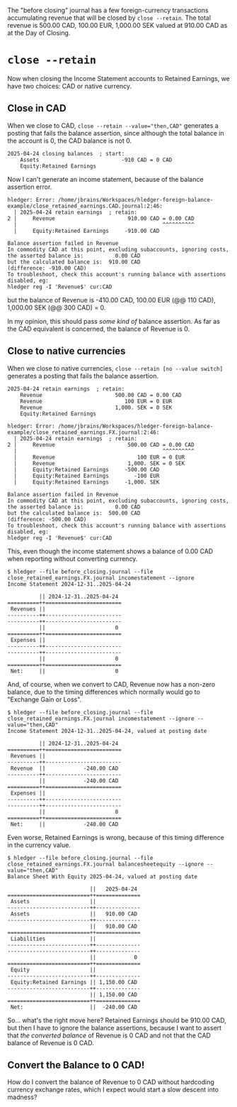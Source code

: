 The "before closing" journal has a few foreign-currency transactions accumulating revenue that will be closed by `close --retain`. The total revenue is 500.00 CAD, 100.00 EUR, 1,000.00 SEK valued at 910.00 CAD as at the Day of Closing.

# `close --retain`

Now when closing the Income Statement accounts to Retained Earnings, we have two choices: CAD or native currency.

## Close in CAD

When we close to CAD, `close --retain --value="then,CAD"` generates a posting that fails the balance assertion, since although the total balance in the account is 0, the CAD balance is not 0.

```
2025-04-24 closing balances  ; start:
    Assets                          -910 CAD = 0 CAD
    Equity:Retained Earnings
```

Now I can't generate an income statement, because of the balance assertion error.

```
hledger: Error: /home/jbrains/Workspaces/hledger-foreign-balance-example/close_retained_earnings.CAD.journal:2:46:
  | 2025-04-24 retain earnings  ; retain:
2 |     Revenue                       910.00 CAD = 0.00 CAD
  |                                              ^^^^^^^^^^
  |     Equity:Retained Earnings     -910.00 CAD

Balance assertion failed in Revenue
In commodity CAD at this point, excluding subaccounts, ignoring costs,
the asserted balance is:          0.00 CAD
but the calculated balance is:  910.00 CAD
(difference: -910.00 CAD)
To troubleshoot, check this account's running balance with assertions disabled, eg:
hledger reg -I 'Revenue$' cur:CAD
```

but the balance of Revenue is -410.00 CAD, 100.00 EUR (@@ 110 CAD), 1,000.00 SEK (@@ 300 CAD) = 0.

In my opinion, this should pass _some kind of_ balance assertion. As far as the CAD equivalent is concerned, the balance of Revenue is 0.

## Close to native currencies

When we close to native currencies, `close --retain [no --value switch]` generates a posting that fails the balance assertion.

```
2025-04-24 retain earnings  ; retain:
    Revenue                       500.00 CAD = 0.00 CAD
    Revenue                          100 EUR = 0 EUR
    Revenue                       1,000. SEK = 0 SEK
    Equity:Retained Earnings
```

```
hledger: Error: /home/jbrains/Workspaces/hledger-foreign-balance-example/close_retained_earnings.FX.journal:2:46:
  | 2025-04-24 retain earnings  ; retain:
2 |     Revenue                       500.00 CAD = 0.00 CAD
  |                                              ^^^^^^^^^^
  |     Revenue                          100 EUR = 0 EUR
  |     Revenue                       1,000. SEK = 0 SEK
  |     Equity:Retained Earnings     -500.00 CAD
  |     Equity:Retained Earnings        -100 EUR
  |     Equity:Retained Earnings     -1,000. SEK

Balance assertion failed in Revenue
In commodity CAD at this point, excluding subaccounts, ignoring costs,
the asserted balance is:          0.00 CAD
but the calculated balance is:  500.00 CAD
(difference: -500.00 CAD)
To troubleshoot, check this account's running balance with assertions disabled, eg:
hledger reg -I 'Revenue$' cur:CAD
```

This, even though the income statement shows a balance of 0.00 CAD when reporting without converting currency.

```
$ hledger --file before_closing.journal --file close_retained_earnings.FX.journal incomestatement --ignore
Income Statement 2024-12-31..2025-04-24

          || 2024-12-31..2025-04-24 
==========++========================
 Revenues ||                        
----------++------------------------
----------++------------------------
          ||                      0 
==========++========================
 Expenses ||                        
----------++------------------------
----------++------------------------
          ||                      0 
==========++========================
 Net:     ||                      0 

```

And, of course, when we convert to CAD, Revenue now has a non-zero balance, due to the timing differences which normally would go to "Exchange Gain or Loss".

```
$ hledger --file before_closing.journal --file close_retained_earnings.FX.journal incomestatement --ignore --value="then,CAD"
Income Statement 2024-12-31..2025-04-24, valued at posting date

          || 2024-12-31..2025-04-24 
==========++========================
 Revenues ||                        
----------++------------------------
 Revenue  ||            -240.00 CAD 
----------++------------------------
          ||            -240.00 CAD 
==========++========================
 Expenses ||                        
----------++------------------------
----------++------------------------
          ||                      0 
==========++========================
 Net:     ||            -240.00 CAD 
```

Even worse, Retained Earnings is wrong, because of this timing difference in the currency value.

```
$ hledger --file before_closing.journal --file close_retained_earnings.FX.journal balancesheetequity --ignore --value="then,CAD"
Balance Sheet With Equity 2025-04-24, valued at posting date

                          ||   2025-04-24 
==========================++==============
 Assets                   ||              
--------------------------++--------------
 Assets                   ||   910.00 CAD 
--------------------------++--------------
                          ||   910.00 CAD 
==========================++==============
 Liabilities              ||              
--------------------------++--------------
--------------------------++--------------
                          ||            0 
==========================++==============
 Equity                   ||              
--------------------------++--------------
 Equity:Retained Earnings || 1,150.00 CAD 
--------------------------++--------------
                          || 1,150.00 CAD 
==========================++==============
 Net:                     ||  -240.00 CAD 
```

So... what's the right move here? Retained Earnings should be 910.00 CAD, but then I have to ignore the balance assertions, because I want to assert that _the converted balance_ of Revenue is 0 CAD and not that the CAD balance of Revenue is 0 CAD.

## Convert the Balance to 0 CAD!

How do I convert the balance of Revenue to 0 CAD without hardcoding currency exchange rates, which I expect would start a slow descent into madness?

